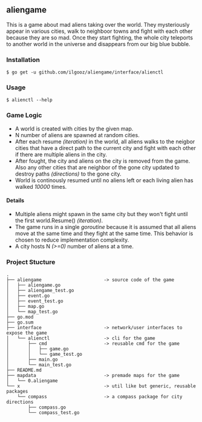 ## aliengame
This is a game about mad aliens taking over the world. They mysteriously appear in various cities, walk to neighboor towns and fight with each other because they are so mad.
Once they start fighting, the whole city teleports to another world in the universe and disappears from our big blue bubble.

### Installation
```
$ go get -u github.com/ilgooz/aliengame/interface/alienctl
```

### Usage
```
$ alienctl --help
```

### Game Logic 
* A world is created with cities by the given map.
* N number of aliens are spawned at random cities.
* After each resume _(iteration)_ in the world, all aliens walks to the neigbor cities that have a direct path to the current city and fight with each other if there are multiple aliens in the city.
* After fought, the city and aliens on the city is removed from the game. Also any other cities that are neighbor of the gone city updated to destroy paths _(directions)_ to the gone city.
* World is continously resumed until no aliens left or each living alien has walked _10000_ times.

#### Details 
* Multiple aliens might spawn in the same city but they won't fight until the first world.Resume() _(iteration)_.
* The game runs in a single _goroutine_ because it is assumed that all aliens move at the same time and they fight at the same time. This behavior is chosen to reduce implementation complexity.
* A city hosts N _(>=0)_ number of aliens at a time.

### Project Stucture
```
.
├── aliengame                       -> source code of the game
│   ├── aliengame.go                     
│   ├── aliengame_test.go               
│   ├── event.go                    
│   ├── event_test.go                    
│   ├── map.go               
│   └── map_test.go                 
├── go.mod
├── go.sum
├── interface                       -> network/user interfaces to expose the game
│   └── alienctl                    -> cli for the game
│       ├── cmd                     -> reusable cmd for the game
│       │   ├── game.go
│       │   └── game_test.go
│       ├── main.go
│       └── main_test.go
├── README.md
├── mapdata                         -> premade maps for the game
│   └── 0.aliengame
└── x                               -> util like but generic, reusable packages
    └── compass                     -> a compass package for city directions
        ├── compass.go
        └── compass_test.go
```
